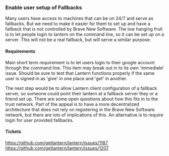 ### Enable user setup of Fallbacks

Many users have access to machines that can be on 24/7 and serve as fallbacks. But we need to make it easier 
for them to set up and have a fallback that is not controlled by Brave New Software. The low hanging fruit
is to let people login to lantern on the command line, so it can be set up on a server. This will not be a
real fallback, but will serve a similar purpose.

#### Requirements

Main short term requirement is to let users login to their google account through the command line. This item
may break out in to its own 'immediate' issue. Should be sure to test that Lantern functions properly if the same
user is signed in as 'give' in one place and 'get' in another.

The next step would be to allow Lantern client configuration of a fallback server, so someone could point their
lantern at a fallback server they or a friend set up. There are some open questions about how this fits in to the
trust network. Part of the appeal is to have a more decentralized architecture that does not rely on registering
in the Brave New Software network, but there are lots of implications of this. An alternative is to require login
for user provided fallbacks.

#### Tickets

https://github.com/getlantern/lantern/issues/1187
https://github.com/getlantern/lantern/issues/1207
